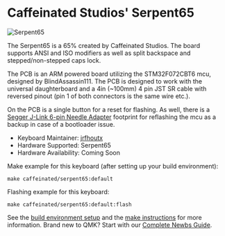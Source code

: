 # Caffeinated Studios' Serpent65

![Serpent65](https://i.imgur.com/rAsZsXk.png)

The Serpent65 is a 65% created by Caffeinated Studios. The board supports ANSI and ISO modifiers as well as split backspace and stepped/non-stepped caps lock.

The PCB is an ARM powered board utilizing the STM32F072CBT6 mcu, designed by BlindAssassin111. The PCB is designed to work with the universal daughterboard and a 4in (~100mm) 4 pin JST SR cable with reversed pinout (pin 1 of both connectors is the same wire etc.).

On the PCB is a single button for a reset for flashing. As well, there is a [Segger J-Link 6-pin Needle Adapter](https://www.segger.com/products/debug-probes/j-link/accessories/adapters/6-pin-needle-adapter/) footprint for reflashing the mcu as a backup in case of a bootloader issue.

* Keyboard Maintainer: [jrfhoutx](https://github.com/jrfhoutx)
* Hardware Supported: Serpent65
* Hardware Availability: Coming Soon

Make example for this keyboard (after setting up your build environment):

    make caffeinated/serpent65:default

Flashing example for this keyboard:

    make caffeinated/serpent65:default:flash

See the [build environment setup](https://docs.qmk.fm/#/getting_started_build_tools) and the [make instructions](https://docs.qmk.fm/#/getting_started_make_guide) for more information. Brand new to QMK? Start with our [Complete Newbs Guide](https://docs.qmk.fm/#/newbs).
